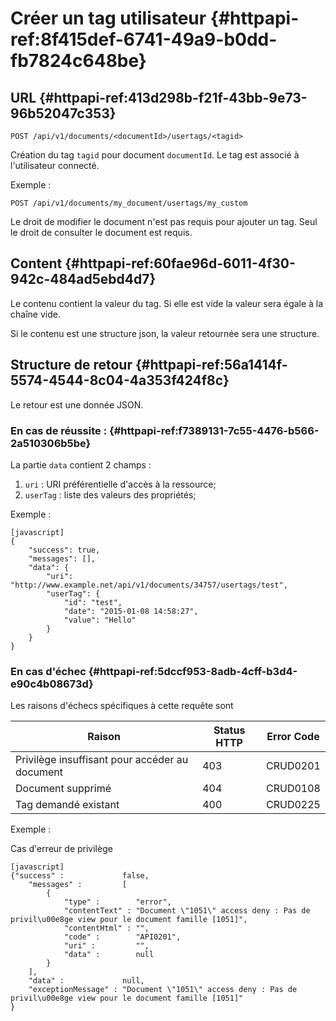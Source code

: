 # Créer un tag utilisateur {#httpapi-ref:8f415def-6741-49a9-b0dd-fb7824c648be}
## URL  {#httpapi-ref:413d298b-f21f-43bb-9e73-96b52047c353}

    POST /api/v1/documents/<documentId>/usertags/<tagid>

Création du tag `tagid` pour document `documentId`.
Le tag est associé à l'utilisateur connecté.

Exemple :

    POST /api/v1/documents/my_document/usertags/my_custom

Le droit de modifier le document n'est pas requis pour ajouter un tag. Seul le
droit de consulter le document est requis.

## Content  {#httpapi-ref:60fae96d-6011-4f30-942c-484ad5ebd4d7}

Le contenu contient la valeur du tag.
Si elle est vide la valeur sera égale à la chaîne vide.

Si le contenu est une structure json, la valeur retournée sera une structure.

## Structure de retour  {#httpapi-ref:56a1414f-5574-4544-8c04-4a353f424f8c}

Le retour est une donnée JSON.

### En cas de réussite :  {#httpapi-ref:f7389131-7c55-4476-b566-2a510306b5be}

La partie `data` contient 2 champs :

1.  `uri` : URI préférentielle d'accès à la ressource;
1.  `userTag` : liste des valeurs des propriétés;

Exemple :

    [javascript]
    {
        "success": true,
        "messages": [],
        "data": {
            "uri": "http://www.example.net/api/v1/documents/34757/usertags/test",
            "userTag": {
                "id": "test",
                "date": "2015-01-08 14:58:27",
                "value": "Hello"
            }
        }
    }




### En cas d'échec  {#httpapi-ref:5dccf953-8adb-4cff-b3d4-e90c4b08673d}

Les raisons d'échecs spécifiques à cette requête sont 

|                     Raison                     | Status HTTP | Error Code |
| ---------------------------------------------- | ----------- | ---------- |
| Privilège insuffisant pour accéder au document |         403 | CRUD0201   |
| Document supprimé                              |         404 | CRUD0108   |
| Tag demandé existant                           |         400 | CRUD0225   |

Exemple : 

Cas d'erreur de privilège

    [javascript]
    {"success" :             false,
        "messages" :         [
            {
                "type" :        "error",
                "contentText" : "Document \"1051\" access deny : Pas de privil\u00e8ge view pour le document famille [1051]",
                "contentHtml" : "",
                "code" :        "API0201",
                "uri" :         "",
                "data" :        null
            }
        ],
        "data" :             null,
        "exceptionMessage" : "Document \"1051\" access deny : Pas de privil\u00e8ge view pour le document famille [1051]"
    }

